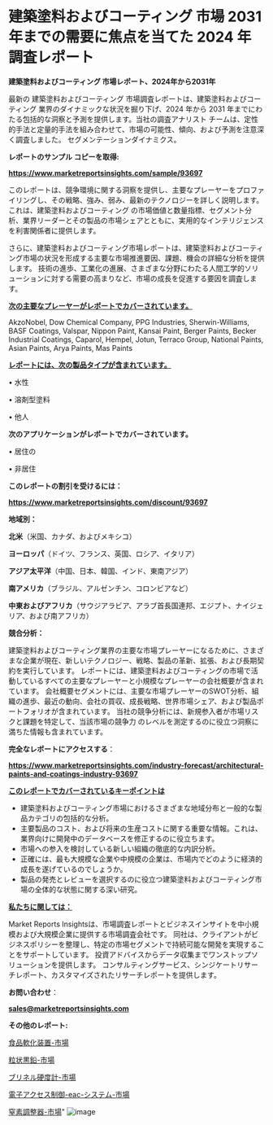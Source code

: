 # 建築塗料およびコーティング 市場 2031 年までの需要に焦点を当てた 2024 年調査レポート

<strong>建築塗料およびコーティング 市場レポート、2024年から2031年</strong>

最新の 建築塗料およびコーティング 市場調査レポートは、建築塗料およびコーティング 業界のダイナミックな状況を掘り下げ、2024 年から 2031 年までにわたる包括的な洞察と予測を提供します。当社の調査アナリスト チームは、定性的手法と定量的手法を組み合わせて、市場の可能性、傾向、および予測を注意深く調査しました。 セグメンテーションダイナミクス。



<strong>レポートのサンプル コピーを取得:</strong> <a href=https://www.marketreportsinsights.com/sample/93697>

<strong><u>https://www.marketreportsinsights.com/sample/93697</u></strong></a>

このレポートは、競争環境に関する洞察を提供し、主要なプレーヤーをプロファイリングし、その戦略、強み、弱み、最新のテクノロジーを詳しく説明します。 これは、建築塗料およびコーティング の市場価値と数量指標、セグメント分析、業界リーダーとその製品の市場シェアとともに、実用的なインテリジェンスを利害関係者に提供します。

さらに、建築塗料およびコーティング市場レポートは、建築塗料およびコーティング市場の状況を形成する主要な市場推進要因、課題、機会の詳細な分析を提供します。 技術の進歩、工業化の進展、さまざまな分野にわたる人間工学的ソリューションに対する需要の高まりなど、市場の成長を促進する要因を調査します。



<strong><u>次の主要なプレーヤーがレポートでカバーされています。</u></strong>

AkzoNobel, Dow Chemical Company, PPG Industries, Sherwin-Williams, BASF Coatings, Valspar, Nippon Paint, Kansai Paint, Berger Paints, Becker Industrial Coatings, Caparol, Hempel, Jotun, Terraco Group, National Paints, Asian Paints, Arya Paints, Mas Paints



<strong><u><b>レポートには、次の製品タイプが含まれています。</b></u></strong>

• 水性

• 溶剤型塗料

• 他人



<strong><b>次のアプリケーションがレポートでカバーされています。</b></strong>

• 居住の

• 非居住



<strong><b>このレポートの割引を受けるには：</b></strong><a href=https://www.marketreportsinsights.com/discount/93697>

<strong><u>https://www.marketreportsinsights.com/discount/93697</u></strong></a>



<strong>地域別：</strong>



<strong>北米</strong>（米国、カナダ、およびメキシコ）



<strong>ヨーロッパ</strong>（ドイツ、フランス、英国、ロシア、イタリア）



<strong>アジア太平洋</strong>（中国、日本、韓国、インド、東南アジア）



<strong>南アメリカ</strong>（ブラジル、アルゼンチン、コロンビアなど）



<strong>中東およびアフリカ</strong>（サウジアラビア、アラブ首長国連邦、エジプト、ナイジェリア、および南アフリカ）



<strong>競合分析：</strong>

建築塗料およびコーティング業界の主要な市場プレーヤーになるために、さまざまな企業が現在、新しいテクノロジー、戦略、製品の革新、拡張、および長期契約を実行しています。 レポートには、建築塗料およびコーティングの市場で活動しているすべての主要なプレーヤーと小規模なプレーヤーの会社概要が含まれています。 会社概要セグメントには、主要な市場プレーヤーのSWOT分析、組織の進歩、最近の動向、会社の買収、成長戦略、世界市場シェア、および製品ポートフォリオが含まれています。 当社の競争分析には、新規参入者が市場リスクと課題を特定して、当該市場の競争力 のレベルを測定するのに役立つ洞察に満ちた情報も含まれています。



<strong>完全なレポートにアクセスする</strong>：

<a href=https://www.marketreportsinsights.com/industry-forecast/architectural-paints-and-coatings-industry-93697>

<strong><u>https://www.marketreportsinsights.com/industry-forecast/architectural-paints-and-coatings-industry-93697</u></strong></a>



<strong><u><b>このレポートでカバーされているキーポイントは</b></u></strong>
<ul>
  <li>建築塗料およびコーティング市場におけるさまざまな地域分布と一般的な製品カテゴリの包括的な分析。</li>
  <li>主要製品のコスト、および将来の生産コストに関する重要な情報。これは、業界向けに開発中のデータベースを修正するのに役立ちます。</li>
  <li>市場への参入を検討している新しい組織の徹底的な内訳分析。</li>
  <li>正確には、最も大規模な企業や中規模の企業は、市場内でどのように経済的成長を遂げているのでしょうか。</li>
  <li>製品の発売とレビューを選択するのに役立つ建築塗料およびコーティング市場の全体的な状態に関する深い研究。</li>
</ul>


<strong><u><b>私たちに関しては：</b></u></strong>

Market Reports Insightsは、市場調査レポートとビジネスインサイトを中小規模および大規模企業に提供する市場調査会社です。 同社は、クライアントがビジネスポリシーを整理し、特定の市場セグメントで持続可能な開発を実現することをサポートしています。 投資アドバイスからデータ収集までワンストップソリューションを提供します。 コンサルティングサービス、シンジケートリサーチレポート、カスタマイズされたリサーチレポートを提供します。



<strong><b>お問い合わせ</b></strong>：

<a href=mailto:sales@marketreportsinsights.com>

<strong><u>sales@marketreportsinsights.com</u></strong></a>



<strong>その他のレポート:</strong>

<a href=https://www.linkedin.com/pulse/食品軟化装置-市場-2030-年までの需要に焦点を当てた-2023-年調査レポート-umqpf/>食品軟化装置-市場</a>

<a href=https://www.linkedin.com/pulse/粒状黒鉛-市場-2023-推進要因と成長機会-2030-trend-titans-360-analysis-j4kgf/>粒状黒鉛-市場</a>

<a href=https://www.linkedin.com/pulse/ブリネル硬度計-市場-2023-収益と成長ドライバー-2030-data-dive-discoveries-24-analysis-bwtgf/>ブリネル硬度計-市場</a>

<a href=https://www.linkedin.com/pulse/電子アクセス制御-eac-システム-市場-2023-競争分析と事業成長-nd6if/>電子アクセス制御-eac-システム-市場</a>

<a href=https://www.linkedin.com/pulse/窒素調整器-市場-2023-swot-分析と最新イノベーション-2030-meprf/>窒素調整器-市場</a>"
![image](https://github.com/gayatriri2/Market-Trends/assets/166717496/07df47a2-f460-40a1-81a8-da2ec06bf52b)
